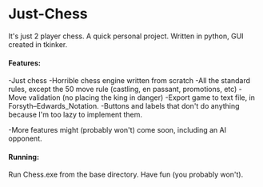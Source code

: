 # Just-Chess
It's just 2 player chess. A quick personal project.
Written in python, GUI created in tkinker.

#### Features:
-Just chess
-Horrible chess engine written from scratch
-All the standard rules, except the 50 move rule (castling, en passant, promotions, etc)
-Move validation (no placing the king in danger)
-Export game to text file, in Forsyth–Edwards_Notation.
-Buttons and labels that don't do anything because I'm too lazy to implement them.

-More features might (probably won't) come soon, including an AI opponent.

#### Running:
Run Chess.exe from the base directory. Have fun (you probably won't).
